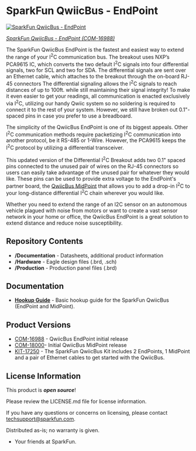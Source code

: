 SparkFun QwiicBus - EndPoint
========================================

[![SparkFun QwiicBus - EndPoint](https://cdn.sparkfun.com//assets/parts/1/5/9/2/7/16988-SparkFun_QwiicBus_-_EndPoint-01.jpg)](https://www.sparkfun.com/products/16988)

[*SparkFun QwiicBus - EndPoint (COM-16988)*](https://www.sparkfun.com/products/16988)

The SparkFun QwiicBus EndPoint is the fastest and easiest way to extend the range of your I<sup>2</sup>C communication bus. The breakout uses NXP’s PCA9615 IC, which converts the two default I<sup>2</sup>C signals into four differential signals, two for SCL and two for SDA. The differential signals are sent over an Ethernet cable, which attaches to the breakout through the on-board RJ-45 connectors The differential signaling allows the I<sup>2</sup>C signals to reach distances of up to 100ft. while still maintaining their signal integrity! To make it even easier to get your readings, all communication is enacted exclusively via I<sup>2</sup>C, utilizing our handy Qwiic system so no soldering is required to connect it to the rest of your system. However, we still have broken out 0.1"-spaced pins in case you prefer to use a breadboard.

The simplicity of the QwiicBus EndPoint is one of its biggest appeals. Other I<sup>2</sup>C communication methods require packetizing I<sup>2</sup>C communication into another protocol, be it RS-485 or 1-Wire. However, the PCA9615 keeps the I<sup>2</sup>C protocol by utilizing a differential transceiver.

This updated version of the Differential I<sup>2</sup>C Breakout adds two 0.1" spaced pins connected to the unused pair of wires on the RJ-45 connectors so users can easily take advantage of the unused pair for whatever they would like. These pins can be used to provide extra voltage to the EndPoint's partner board, the [QwiicBus MidPoint](https://www.sparkfun.com/products/18000) that allows you to add a drop-in I<sup>2</sup>C to your long-distance differential I<sup>2</sup>C chain wherever you would like.

Whether you need to extend the range of an I2C sensor on an autonomous vehicle plagued with noise from motors or want to create a vast sensor network in your home or office, the QwiicBus EndPoint is a great solution to extend distance and reduce noise susceptibility.

Repository Contents
-------------------

* **/Documentation** - Datasheets, additional product information
* **/Hardware** - Eagle design files (.brd, .sch)
* **/Production** - Production panel files (.brd)

Documentation
--------------
* **[Hookup Guide](https://learn.sparkfun.com/tutorials/sparkfun-qwiicbus-hookup-guide)** - Basic hookup guide for the SparkFun QwiicBus (EndPoint and MidPoint).


Product Versions
----------------
* [COM-16988](https://www.sparkfun.com/products/16988) - QwiicBus EndPoint initial release
* [COM-18000](https://www.sparkfun.com/products/18000)- Initial QwiicBus MidPoint release
* [KIT-17250](https://www.sparkfun.com/products/17250) - The SparkFun QwiicBus Kit includes 2 EndPoints, 1 MidPoint and a pair of Ethernet cables to get started with the QwiicBus.

License Information
-------------------

This product is _**open source**_! 

Please review the LICENSE.md file for license information. 

If you have any questions or concerns on licensing, please contact techsupport@sparkfun.com.

Distributed as-is; no warranty is given.

- Your friends at SparkFun.

_<COLLABORATION CREDIT>_

